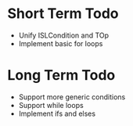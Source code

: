 Short Term Todo
===============

* Unify ISLCondition and TOp
* Implement basic for loops

Long Term Todo
==============

* Support more generic conditions
* Support while loops
* Implement ifs and elses

